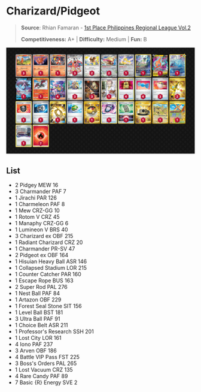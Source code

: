 # Charizard/Pidgeot

> **Source**: Rhian Famaran - [1st Place Philippines Regional League Vol.2](https://limitlesstcg.com/decks/list/10332)
> 
> **Competitiveness:** A+ | **Difficulty:** Medium | **Fun:** B

![decklist](../../!Images/Standard/09BST-PAF/Charizard-Pidgeot.PNG)

## List
* 2 Pidgey MEW 16
* 3 Charmander PAF 7
* 1 Jirachi PAR 126
* 1 Charmeleon PAF 8
* 1 Mew CRZ-GG 10
* 1 Rotom V CRZ 45
* 1 Manaphy CRZ-GG 6
* 1 Lumineon V BRS 40
* 3 Charizard ex OBF 215
* 1 Radiant Charizard CRZ 20
* 1 Charmander PR-SV 47
* 2 Pidgeot ex OBF 164
* 1 Hisuian Heavy Ball ASR 146
* 1 Collapsed Stadium LOR 215
* 1 Counter Catcher PAR 160
* 1 Escape Rope BUS 163
* 2 Super Rod PAL 276
* 1 Nest Ball PAF 84
* 1 Artazon OBF 229
* 1 Forest Seal Stone SIT 156
* 1 Level Ball BST 181
* 3 Ultra Ball PAF 91
* 1 Choice Belt ASR 211
* 1 Professor's Research SSH 201
* 1 Lost City LOR 161
* 4 Iono PAF 237
* 3 Arven OBF 186
* 4 Battle VIP Pass FST 225
* 3 Boss's Orders PAL 265
* 1 Lost Vacuum CRZ 135
* 4 Rare Candy PAF 89
* 7 Basic {R} Energy SVE 2
